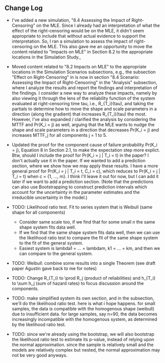 
## Change Log

- I've added a new simulation, "8.4 Assessing the Impact of Right-Censoring" on the MLE. Since I already had an interpretation of what
  the effect of the right-censoring would be on the MLE, it didn't seem appropriate to include that without actual evidence to support
  the interpretation. So, I ran a simulation to assess the impact of right-censoring on the MLE. This also gave me an opportunity
  to move the content related to "Impacts on MLE" in Section 8.2 to the appropriate locations in the Simulation Study.,

- Moved content related to "8.2 Impacts on MLE" to the appropriate locations in the Simulation Scenarios subsections, e.g.,
  the subsection "Effect on Right-Censoring" in is now in section "8.4 Scenario: Assessing the Impact of Right-Censoring" in the "Analysis"
  subsection, where I analyze the results and report the findings and interpretation of the findings. I consider a new way to
  analyze these impacts, namely by also viewing it through the lens of the reliability function of the system evaluated at
  right-censoring time tau, i.e., R_{T_i}(tau), and taking the partials to determine how to move the shape and scale parameters
  in a direction (along the gradient) that increases R_{T_i}(tau) the most. However, I've also expanded / clarified the analysis
  by considering the MTTF and Pr(K_i = j) as well, arguing that the MLE wants to nudge the shape and scale parameters in a direction
  that decreases Pr(K_i = j) and increases MTTF_j for all components j = 1 to 5.

- Updated the proof for the component cause of failure probability Pr(K_i = j), Equation 8 in Section 2.1, to make the expectation
  step more explict. Btw, should I include the proof for Pr(K_i = j | T_i = t) in the paper? I don't actually use it in the paper.
  If we wanted to add a prediction section, where we show how we may apply these results.
  I have a more general proof for Pr(K_i = j | T_i = t, C_i = c), which reduces to Pr(K_i = j | T_i = t) when c = {1, ..., m}.
  I think I'll leave it out for now, but I can add it later if we want to add a prediction section. (Note that the predictions can also
  use Bootstrapping to construct prediction intervals which account for the uncertainty in the parameter estimates and the
  irreducible uncertainty in the model.)

- TODO: Likelihood ratio test. Fit to series system that is Weibull (same shape for all components)
    * Consider same scale too, if we find that for some small $n$ the same shape system fits data well.
    * If we find that the same shape system fits data well, then we can use the likelihood ratio test to compare the fit of the same shape system to the fit of the general system.
    * Easiest system is lambda1 = ... = lambdam, k1 = ... = km, and then we can compare to the general system.

- TODO: Weibull: combine some results into a single Theorem (see draft paper Agustin gave back to me for notes)

- TODO: Change R_{T_i} to \prod R_j (product of reliabilities) and h_{T_i} to \sum h_j (sum of hazard rates) to focus discussion around the components.

- TODO: make simplified system its own section, and in the subsection, we'll do the likelihood ratio test. here is what i hope happens. for small samples, the data is compatible with the homogenous shape (weibull) due to insufficient data. for large samples, say n=90, the data becomes increasingly incompatible with the homogenous system, as  determined by the likelihood ratio test.

- TODO: since we're already using the bootstrap, we will also bootstrap the likelihood ratio test to estimate its p-value, instead of relying upon the normal approximation. since the sample is relatively small and the models are relatively complex but nested, the normal approximation may not be very good anyways.
